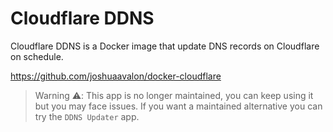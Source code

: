 # Cloudflare DDNS

Cloudflare DDNS is a Docker image that update DNS records on Cloudflare on schedule.

<https://github.com/joshuaavalon/docker-cloudflare>

> Warning ⚠️: This app is no longer maintained, you can keep using it but you may face issues. If you want a maintained alternative you can try the `DDNS Updater` app.

